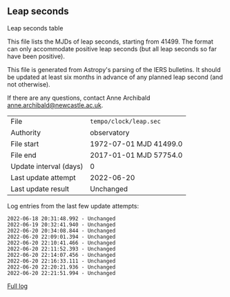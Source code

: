 
## Leap seconds

Leap seconds table

This file lists the MJDs of leap seconds, starting from 41499.
The format can only accommodate positive leap seconds (but all
leap seconds so far have been positive).

This file is generated from Astropy's parsing of the IERS
bulletins. It should be updated at least six months in advance
of any planned leap second (and not otherwise).

If there are any questions, contact Anne Archibald
<anne.archibald@newcastle.ac.uk>.

|     |     |
|:--- |:--- |
| File | `tempo/clock/leap.sec` |
| Authority | observatory |
| File start | 1972-07-01 MJD 41499.0 |
| File end | 2017-01-01 MJD 57754.0 |
| Update interval (days) | 0 |
| Last update attempt | 2022-06-20 |
| Last update result | Unchanged |

Log entries from the last few update attempts:
```
2022-06-18 20:31:48.992 - Unchanged
2022-06-19 20:32:41.940 - Unchanged
2022-06-20 20:34:08.844 - Unchanged
2022-06-20 22:09:01.394 - Unchanged
2022-06-20 22:10:41.466 - Unchanged
2022-06-20 22:11:52.393 - Unchanged
2022-06-20 22:14:07.456 - Unchanged
2022-06-20 22:16:33.111 - Unchanged
2022-06-20 22:20:21.936 - Unchanged
2022-06-20 22:21:51.994 - Unchanged
```
[Full log](https://raw.githubusercontent.com/ipta/pulsar-clock-corrections/main/log/tempo/clock/leap.sec.log)
